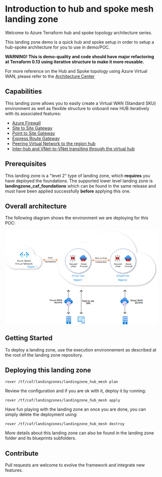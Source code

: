 # Introduction to hub and spoke mesh landing zone

Welcome to Azure Terraform hub and spoke topology architecture series.

This landing zone demo is a quick hub and spoke setup in order to setup a hub-spoke architecture for you to use in demo/POC.

**WARNING! This is demo-quality and code should have major refactoring at Terraform 0.13 using iterative structure to make it more reusable.**

For more reference on the Hub and Spoke topology using Azure Virtual WAN, please refer to the [Architecture Center](https://docs.microsoft.com/en-us/azure/virtual-wan)

## Capabilities

This landing zone allows you to easily create a Virtual WAN (Standard SKU) environment as well as flexible structure to onboard new HUB iteratively with its associated features:

- [Azure Firewall](https://docs.microsoft.com/en-us/azure/virtual-wan/howto-firewall)
- [Site to Site Gateway](https://docs.microsoft.com/en-us/azure/virtual-wan/virtual-wan-site-to-site-portal)
- [Point to Site Gateway](https://docs.microsoft.com/en-us/azure/virtual-wan/virtual-wan-point-to-site-portal)
- [Express Route Gateway](https://docs.microsoft.com/en-us/azure/virtual-wan/virtual-wan-expressroute-portal)
- [Peering Virtual Network to the region hub](https://docs.microsoft.com/en-us/azure/virtual-wan/virtual-wan-about)
- [Inter-hub and VNet-to-VNet transiting through the virtual hub](https://docs.microsoft.com/en-us/azure/virtual-wan/virtual-wan-global-transit-network-architecture)

## Prerequisites

This landing zone is a "level 2" type of landing zone, which **requires** you have deployed the foundations. The supported lower level landing zone is **landingzone_caf_foundations** which can be found in the same release and must have been applied successfully **before** applying this one.

## Overall architecture

The following diagram shows the environment we are deploying for this POC:

![Overall hub spoke demo diagram](../../_pictures/hub_spoke/virtual_wan_lz.png)

## Getting Started

To deploy a landing zone, use the execution environnement as described at the root of the landing zone repository.

## Deploying this landing zone

```
rover /tf/caf/landingzones/landingzone_hub_mesh plan
```
Review the configuration and if you are ok with it, deploy it by running:
```
rover /tf/caf/landingzones/landingzone_hub_mesh apply
```
Have fun playing with the landing zone an once you are done, you can simply delete the deployment using:
```
rover /tf/caf/landingzones/landingzone_hub_mesh destroy
```

More details about this landing zone can also be found in the landing zone folder and its blueprints subfolders.

## Contribute

Pull requests are welcome to evolve the framework and integrate new features.
